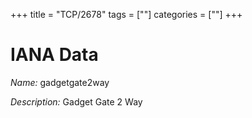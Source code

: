 +++
title = "TCP/2678"
tags = [""]
categories = [""]
+++

# IANA Data

_Name:_ gadgetgate2way

_Description:_ Gadget Gate 2 Way

